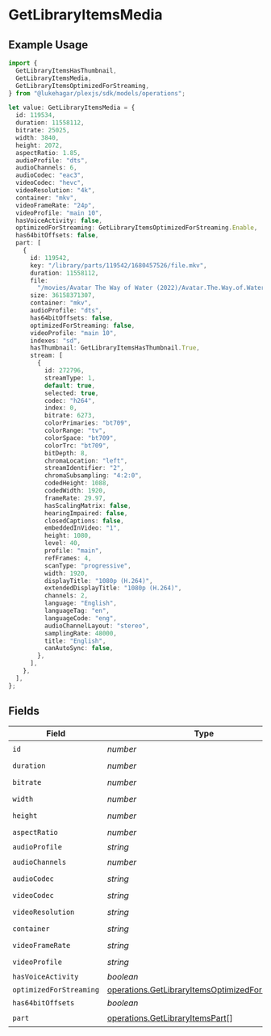 # GetLibraryItemsMedia

## Example Usage

```typescript
import {
  GetLibraryItemsHasThumbnail,
  GetLibraryItemsMedia,
  GetLibraryItemsOptimizedForStreaming,
} from "@lukehagar/plexjs/sdk/models/operations";

let value: GetLibraryItemsMedia = {
  id: 119534,
  duration: 11558112,
  bitrate: 25025,
  width: 3840,
  height: 2072,
  aspectRatio: 1.85,
  audioProfile: "dts",
  audioChannels: 6,
  audioCodec: "eac3",
  videoCodec: "hevc",
  videoResolution: "4k",
  container: "mkv",
  videoFrameRate: "24p",
  videoProfile: "main 10",
  hasVoiceActivity: false,
  optimizedForStreaming: GetLibraryItemsOptimizedForStreaming.Enable,
  has64bitOffsets: false,
  part: [
    {
      id: 119542,
      key: "/library/parts/119542/1680457526/file.mkv",
      duration: 11558112,
      file:
        "/movies/Avatar The Way of Water (2022)/Avatar.The.Way.of.Water.2022.2160p.WEB-DL.DDP5.1.Atmos.DV.HDR10.HEVC-CMRG.mkv",
      size: 36158371307,
      container: "mkv",
      audioProfile: "dts",
      has64bitOffsets: false,
      optimizedForStreaming: false,
      videoProfile: "main 10",
      indexes: "sd",
      hasThumbnail: GetLibraryItemsHasThumbnail.True,
      stream: [
        {
          id: 272796,
          streamType: 1,
          default: true,
          selected: true,
          codec: "h264",
          index: 0,
          bitrate: 6273,
          colorPrimaries: "bt709",
          colorRange: "tv",
          colorSpace: "bt709",
          colorTrc: "bt709",
          bitDepth: 8,
          chromaLocation: "left",
          streamIdentifier: "2",
          chromaSubsampling: "4:2:0",
          codedHeight: 1088,
          codedWidth: 1920,
          frameRate: 29.97,
          hasScalingMatrix: false,
          hearingImpaired: false,
          closedCaptions: false,
          embeddedInVideo: "1",
          height: 1080,
          level: 40,
          profile: "main",
          refFrames: 4,
          scanType: "progressive",
          width: 1920,
          displayTitle: "1080p (H.264)",
          extendedDisplayTitle: "1080p (H.264)",
          channels: 2,
          language: "English",
          languageTag: "en",
          languageCode: "eng",
          audioChannelLayout: "stereo",
          samplingRate: 48000,
          title: "English",
          canAutoSync: false,
        },
      ],
    },
  ],
};
```

## Fields

| Field                                                                                                                     | Type                                                                                                                      | Required                                                                                                                  | Description                                                                                                               | Example                                                                                                                   |
| ------------------------------------------------------------------------------------------------------------------------- | ------------------------------------------------------------------------------------------------------------------------- | ------------------------------------------------------------------------------------------------------------------------- | ------------------------------------------------------------------------------------------------------------------------- | ------------------------------------------------------------------------------------------------------------------------- |
| `id`                                                                                                                      | *number*                                                                                                                  | :heavy_check_mark:                                                                                                        | N/A                                                                                                                       | 119534                                                                                                                    |
| `duration`                                                                                                                | *number*                                                                                                                  | :heavy_check_mark:                                                                                                        | N/A                                                                                                                       | 11558112                                                                                                                  |
| `bitrate`                                                                                                                 | *number*                                                                                                                  | :heavy_check_mark:                                                                                                        | N/A                                                                                                                       | 25025                                                                                                                     |
| `width`                                                                                                                   | *number*                                                                                                                  | :heavy_check_mark:                                                                                                        | N/A                                                                                                                       | 3840                                                                                                                      |
| `height`                                                                                                                  | *number*                                                                                                                  | :heavy_check_mark:                                                                                                        | N/A                                                                                                                       | 2072                                                                                                                      |
| `aspectRatio`                                                                                                             | *number*                                                                                                                  | :heavy_check_mark:                                                                                                        | N/A                                                                                                                       | 1.85                                                                                                                      |
| `audioProfile`                                                                                                            | *string*                                                                                                                  | :heavy_minus_sign:                                                                                                        | N/A                                                                                                                       | dts                                                                                                                       |
| `audioChannels`                                                                                                           | *number*                                                                                                                  | :heavy_check_mark:                                                                                                        | N/A                                                                                                                       | 6                                                                                                                         |
| `audioCodec`                                                                                                              | *string*                                                                                                                  | :heavy_check_mark:                                                                                                        | N/A                                                                                                                       | eac3                                                                                                                      |
| `videoCodec`                                                                                                              | *string*                                                                                                                  | :heavy_check_mark:                                                                                                        | N/A                                                                                                                       | hevc                                                                                                                      |
| `videoResolution`                                                                                                         | *string*                                                                                                                  | :heavy_check_mark:                                                                                                        | N/A                                                                                                                       | 4k                                                                                                                        |
| `container`                                                                                                               | *string*                                                                                                                  | :heavy_check_mark:                                                                                                        | N/A                                                                                                                       | mkv                                                                                                                       |
| `videoFrameRate`                                                                                                          | *string*                                                                                                                  | :heavy_check_mark:                                                                                                        | N/A                                                                                                                       | 24p                                                                                                                       |
| `videoProfile`                                                                                                            | *string*                                                                                                                  | :heavy_check_mark:                                                                                                        | N/A                                                                                                                       | main 10                                                                                                                   |
| `hasVoiceActivity`                                                                                                        | *boolean*                                                                                                                 | :heavy_minus_sign:                                                                                                        | N/A                                                                                                                       | false                                                                                                                     |
| `optimizedForStreaming`                                                                                                   | [operations.GetLibraryItemsOptimizedForStreaming](../../../sdk/models/operations/getlibraryitemsoptimizedforstreaming.md) | :heavy_minus_sign:                                                                                                        | N/A                                                                                                                       | 1                                                                                                                         |
| `has64bitOffsets`                                                                                                         | *boolean*                                                                                                                 | :heavy_minus_sign:                                                                                                        | N/A                                                                                                                       | false                                                                                                                     |
| `part`                                                                                                                    | [operations.GetLibraryItemsPart](../../../sdk/models/operations/getlibraryitemspart.md)[]                                 | :heavy_check_mark:                                                                                                        | N/A                                                                                                                       |                                                                                                                           |